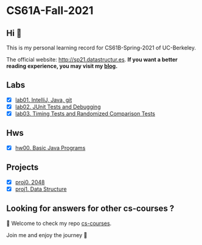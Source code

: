 # CS61A-Fall-2021

## Hi 👋

This is my personal learning record for CS61B-Spring-2021 of UC-Berkeley. 


The official website: http://sp21.datastructur.es.  **If you want a better reading experience, you may visit my [blog](https://martinlwx.github.io).**

## Labs

- [x] [lab01. IntelliJ, Java, git](./Labs/lab1)
- [x] [lab02. JUnit Tests and Debugging](./Labs/lab2)
- [x] [lab03. Timing Tests and Randomized Comparison Tests](./Labs/lab3)

## Hws

- [x] [hw00. Basic Java Programs](./Hws/Hw00.java)

## Projects

- [x] [proj0. 2048](./Projects/proj0)
- [x] [proj1. Data Structure](./Projects/proj1)

## Looking for answers for other cs-courses ?

:hugs: Welcome to check my repo [cs-courses](https://github.com/MartinLwx/cs-courses). 



Join me and enjoy the journey :rocket:

